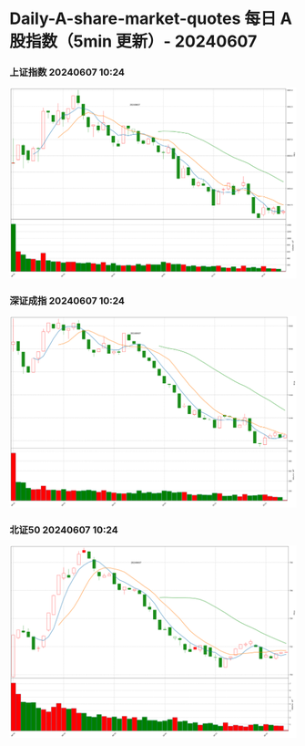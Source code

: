 
# Daily-A-share-market-quotes 每日 A 股指数（5min 更新）- 20240607

### 上证指数 20240607 10:24
![](./fig/2024/6/20240607-sh000001.png)

### 深证成指 20240607 10:24
![](./fig/2024/6/20240607-sz399001.png)

### 北证50 20240607 10:24
![](./fig/2024/6/20240607-bj899050.png)
